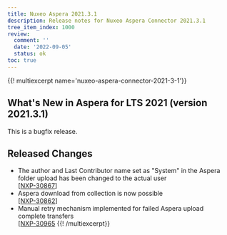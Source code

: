 ```yaml
---
title: Nuxeo Aspera 2021.3.1
description: Release notes for Nuxeo Aspera Connector 2021.3.1
tree_item_index: 1000
review:
  comment: ''
  date: '2022-09-05'
  status: ok
toc: true
---
```


{{! multiexcerpt name='nuxeo-aspera-connector-2021-3-1'}}

## What's New in Aspera for LTS 2021 (version 2021.3.1)

This is a bugfix release.

## Released Changes

- The author and Last Contributor name set as "System" in the Aspera folder upload has been changed to the actual user<br/>[[NXP-30867](https://jira.nuxeo.com/browse/NXP-30867)]
- Aspera download from collection is now possible<br/>[[NXP-30862](https://jira.nuxeo.com/browse/NXP-30862)]
- Manual retry mechanism implemented for failed Aspera upload complete transfers<br/>[[NXP-30965](https://jira.nuxeo.com/browse/NXP-30965)
  {{! /multiexcerpt}}

